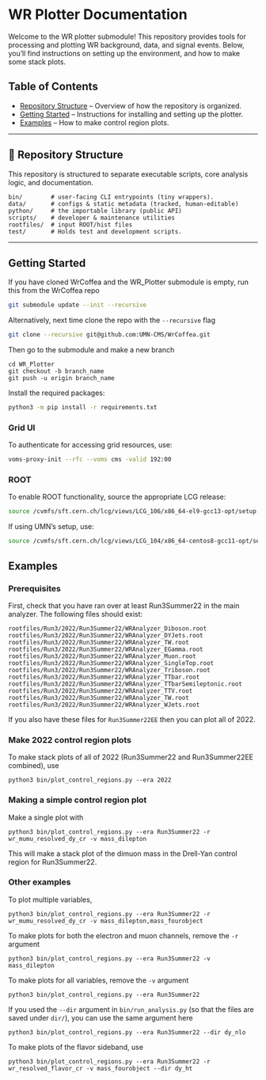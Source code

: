 # WR Plotter Documentation

Welcome to the WR plotter submodule! This repository provides tools for processing and plotting WR background, data, and signal events. Below, you’ll find instructions on setting up the environment, and how to make some stack plots.

## Table of Contents
- [Repository Structure](README.md#repository-structure) – Overview of how the repository is organized.
- [Getting Started](README.md#getting-started) – Instructions for installing and setting up the plotter.
- [Examples](README.md#examples) – How to make control region plots.
---

## 📂 Repository Structure
This repository is structured to separate executable scripts, core analysis logic, and documentation.

```
bin/        # user-facing CLI entrypoints (tiny wrappers).
data/       # configs & static metadata (tracked, human-editable)
python/     # the importable library (public API)
scripts/    # developer & maintenance utilities
rootfiles/  # input ROOT/hist files 
test/       # Holds test and development scripts.
```

---

## Getting Started
If you have cloned WrCoffea and the WR_Plotter submodule is empty, run this from the WrCoffea repo
```bash
git submodule update --init --recursive
```
Alternatively, next time clone the repo with the `--recursive` flag
```bash
git clone --recursive git@github.com:UMN-CMS/WrCoffea.git
```

Then go to the submodule and make a new branch
```
cd WR_Plotter
git checkout -b branch_name
git push -u origin branch_name
```

Install the required packages:
```bash
python3 -m pip install -r requirements.txt
```

### Grid UI
To authenticate for accessing grid resources, use:
```bash
voms-proxy-init --rfc --voms cms -valid 192:00
```

### ROOT
To enable ROOT functionality, source the appropriate LCG release:
```bash
source /cvmfs/sft.cern.ch/lcg/views/LCG_106/x86_64-el9-gcc13-opt/setup.sh
```
If using UMN’s setup, use:
```bash
source /cvmfs/sft.cern.ch/lcg/views/LCG_104/x86_64-centos8-gcc11-opt/setup.sh
```

## Examples

### Prerequisites
First, check that you have ran over at least Run3Summer22 in the main analyzer. The following files should exist:
```  
rootfiles/Run3/2022/Run3Summer22/WRAnalyzer_Diboson.root
rootfiles/Run3/2022/Run3Summer22/WRAnalyzer_DYJets.root
rootfiles/Run3/2022/Run3Summer22/WRAnalyzer_TW.root 
rootfiles/Run3/2022/Run3Summer22/WRAnalyzer_EGamma.root
rootfiles/Run3/2022/Run3Summer22/WRAnalyzer_Muon.root
rootfiles/Run3/2022/Run3Summer22/WRAnalyzer_SingleTop.root
rootfiles/Run3/2022/Run3Summer22/WRAnalyzer_Triboson.root
rootfiles/Run3/2022/Run3Summer22/WRAnalyzer_TTbar.root
rootfiles/Run3/2022/Run3Summer22/WRAnalyzer_TTbarSemileptonic.root
rootfiles/Run3/2022/Run3Summer22/WRAnalyzer_TTV.root
rootfiles/Run3/2022/Run3Summer22/WRAnalyzer_TW.root
rootfiles/Run3/2022/Run3Summer22/WRAnalyzer_WJets.root
```
If you also have these files for `Run3Summer22EE` then you can plot all of 2022.

### Make 2022 control region plots
To make stack plots of all of 2022 (Run3Summer22 and Run3Summer22EE combined), use
```
python3 bin/plot_control_regions.py --era 2022
```

### Making a simple control region plot
Make a single plot with 
```
python3 bin/plot_control_regions.py --era Run3Summer22 -r wr_mumu_resolved_dy_cr -v mass_dilepton
```
This will make a stack plot of the dimuon mass in the Drell-Yan control region for Run3Summer22.

### Other examples
To plot multiple variables,
```
python3 bin/plot_control_regions.py --era Run3Summer22 -r wr_mumu_resolved_dy_cr -v mass_dilepton,mass_fourobject
```

To make plots for both the electron and muon channels, remove the `-r` argument
```
python3 bin/plot_control_regions.py --era Run3Summer22 -v mass_dilepton
```

To make plots for all variables, remove the `-v` argument
```
python3 bin/plot_control_regions.py --era Run3Summer22
```

If you used the `--dir` argument in `bin/run_analysis.py` (so that the files are saved under `dir/`), you can use the same argument here
```
python3 bin/plot_control_regions.py --era Run3Summer22 --dir dy_nlo
```

To make plots of the flavor sideband, use
```
python3 bin/plot_control_regions.py --era Run3Summer22 -r wr_resolved_flavor_cr -v mass_fourobject --dir dy_ht
```
